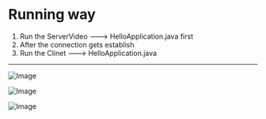 # Running way
 1. Run the ServerVideo ---> HelloApplication.java first
 2. After the connection gets establish
 3. Run the Clinet ---> HelloApplication.java
---
![Image](https://github.com/user-attachments/assets/277cde42-9277-4335-9ed8-d9b011f5551b)

![Image](https://github.com/user-attachments/assets/fe6b83cb-3a5e-4c9e-b2aa-beceadcdd2db)

![Image](https://github.com/user-attachments/assets/8e584fad-9438-4dfd-95bd-749150b9464b)
